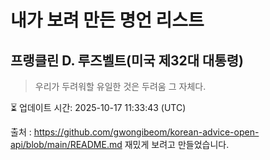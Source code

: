 # 내가 보려 만든 명언 리스트

##  프랭클린 D. 루즈벨트(미국 제32대 대통령)
> 우리가 두려워할 유일한 것은 두려움 그 자체다.


⏳ 업데이트 시간: 2025-10-17 11:33:43 (UTC)

출처 : https://github.com/gwongibeom/korean-advice-open-api/blob/main/README.md
재밌게 보려고 만들었습니다.

